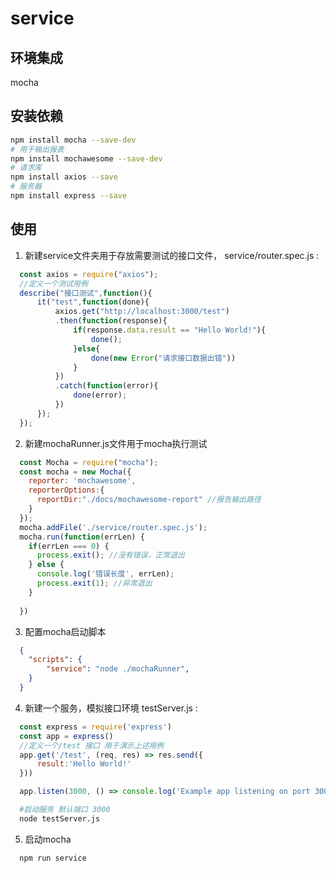 # service

## 环境集成
mocha

## 安装依赖
```bash
npm install mocha --save-dev
# 用于输出报表
npm install mochawesome --save-dev
# 请求库
npm install axios --save
# 服务器
npm install express --save

```

## 使用

1. 新建service文件夹用于存放需要测试的接口文件， service/router.spec.js :
```js
  const axios = require("axios");
  //定义一个测试用例
  describe("接口测试",function(){
      it("test",function(done){
          axios.get("http://localhost:3000/test")
          .then(function(response){
              if(response.data.result == "Hello World!"){
                  done();
              }else{
                  done(new Error("请求接口数据出错"))
              }
          })
          .catch(function(error){
              done(error);
          })
      });
  });

```
2. 新建mochaRunner.js文件用于mocha执行测试
```js
  const Mocha = require("mocha");
  const mocha = new Mocha({
    reporter: 'mochawesome',
    reporterOptions:{
      reportDir:"./docs/mochawesome-report" //报告输出路径
    }
  });
  mocha.addFile('./service/router.spec.js');
  mocha.run(function(errLen) {
    if(errLen === 0) {
      process.exit(); //没有错误，正常退出
    } else {
      console.log('错误长度', errLen);
      process.exit(1); //异常退出
    }
    
  })
```
3. 配置mocha启动脚本

```json
  {
    "scripts": {
        "service": "node ./mochaRunner",
    }
  }
```

4. 新建一个服务，模拟接口环境 testServer.js :
```js
  const express = require('express')
  const app = express()
  //定义一个/test 接口 用于演示上述用例
  app.get('/test', (req, res) => res.send({
      result:'Hello World!'
  }))

  app.listen(3000, () => console.log('Example app listening on port 3000!'))
```
```bash
  #启动服务 默认端口 3000
  node testServer.js
```
5. 启动mocha
```bash
  npm run service
```

